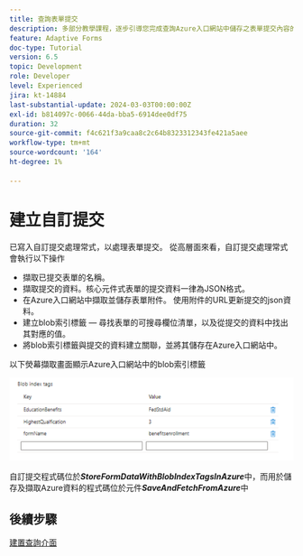 ```yaml
---
title: 查詢表單提交
description: 多部分教學課程，逐步引導您完成查詢Azure入口網站中儲存之表單提交內容的步驟
feature: Adaptive Forms
doc-type: Tutorial
version: 6.5
topic: Development
role: Developer
level: Experienced
jira: kt-14884
last-substantial-update: 2024-03-03T00:00:00Z
exl-id: b814097c-0066-44da-bba5-6914dee0df75
duration: 32
source-git-commit: f4c621f3a9caa8c2c64b8323312343fe421a5aee
workflow-type: tm+mt
source-wordcount: '164'
ht-degree: 1%

---
```


# 建立自訂提交

已寫入自訂提交處理常式，以處理表單提交。 從高層面來看，自訂提交處理常式會執行以下操作

* 擷取已提交表單的名稱。
* 擷取提交的資料。核心元件式表單的提交資料一律為JSON格式。
* 在Azure入口網站中擷取並儲存表單附件。 使用附件的URL更新提交的json資料。
* 建立blob索引標籤 — 尋找表單的可搜尋欄位清單，以及從提交的資料中找出其對應的值。
* 將blob索引標籤與提交的資料建立關聯，並將其儲存在Azure入口網站中。

以下熒幕擷取畫面顯示Azure入口網站中的blob索引標籤

![blob-index-tags](assets/blob-index-tags.png)

自訂提交程式碼位於&#x200B;**_StoreFormDataWithBlobIndexTagsInAzure_**&#x200B;中，而用於儲存及擷取Azure資料的程式碼位於元件&#x200B;**_SaveAndFetchFromAzure_**&#x200B;中

## 後續步驟

[建置查詢介面](./part3.md)
